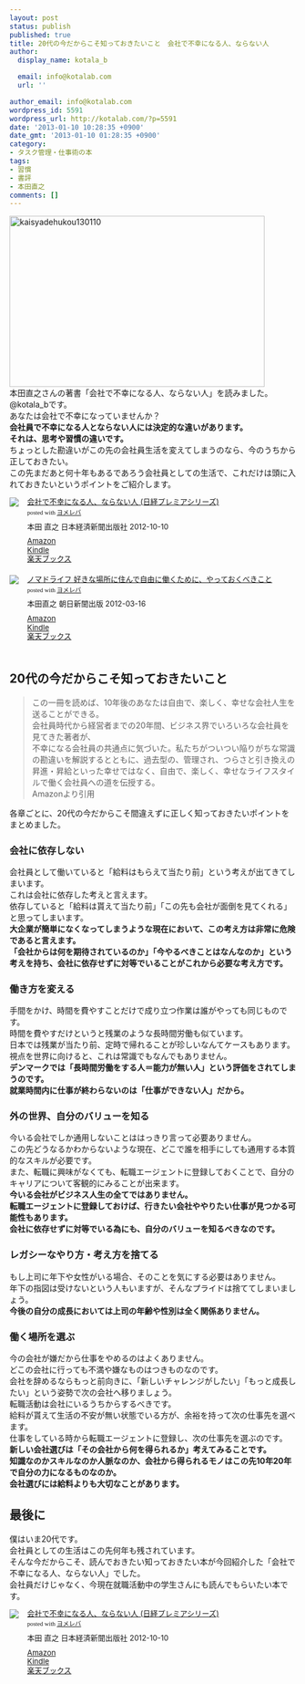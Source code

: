 ```yaml
---
layout: post
status: publish
published: true
title: 20代の今だからこそ知っておきたいこと　会社で不幸になる人、ならない人
author:
  display_name: kotala_b

  email: info@kotalab.com
  url: ''

author_email: info@kotalab.com
wordpress_id: 5591
wordpress_url: http://kotalab.com/?p=5591
date: '2013-01-10 10:28:35 +0900'
date_gmt: '2013-01-10 01:28:35 +0900'
category:
- タスク管理・仕事術の本
tags:
- 習慣
- 書評
- 本田直之
comments: []
---
```

<p><a href="http://kotalab.com/wp-content/uploads/kaisyadehukou130110.jpg" target="_blank"><img src="http://kotalab.com/wp-content/uploads/kaisyadehukou130110-448x300.jpg" alt="kaisyadehukou130110" width="448" height="300" class="alignnone size-large wp-image-5597" /></a><br />
本田直之さんの著書「会社で不幸になる人、ならない人」を読みました。@kotala_bです。<br />
あなたは会社で不幸になっていませんか？<br />
<strong>会社員で不幸になる人とならない人には決定的な違いがあります。<br />
それは、思考や習慣の違いです。</strong><br />
ちょっとした勘違いがこの先の会社員生活を変えてしまうのなら、今のうちから正しておきたい。<br />
この先まだあと何十年もあるであろう会社員としての生活で、これだけは頭に入れておきたいというポイントをご紹介します。</p>
<div class="booklink-box" style="text-align:left;padding-bottom:20px;font-size:small;overflow: hidden">
<div class="booklink-image" style="float:left;margin:0 15px 10px 0"><a href="http://www.amazon.co.jp/exec/obidos/asin/4532261716/same-22/" name="booklink" rel="nofollow" target="_blank"><img src="http://ecx.images-amazon.com/images/I/41KzWpVZOCL._SL160_.jpg" style="border: none" /></a></div>
<div class="booklink-info" style="line-height:120%;overflow: hidden">
<div class="booklink-name" style="margin-bottom:10px;line-height:120%"><a href="http://www.amazon.co.jp/exec/obidos/asin/4532261716/same-22/" rel="nofollow" name="booklink" target="_blank">会社で不幸になる人、ならない人 (日経プレミアシリーズ)</a>
<div class="booklink-powered-date" style="font-size:8pt;margin-top:5px;font-family:verdana;line-height:120%">posted with <a href="http://yomereba.com" target="_blank">ヨメレバ</a></div>
</div>
<div class="booklink-detail" style="margin-bottom:5px">本田 直之 日本経済新聞出版社 2012-10-10    </div>
<div class="booklink-link2" style="margin-top:10px">
<div class="shoplinkamazon"><a href="http://www.amazon.co.jp/exec/obidos/asin/4532261716/same-22/" rel="nofollow" target="_blank" title="アマゾン">Amazon</a></div>
<div class="shoplinkkindle"><a href="http://www.amazon.co.jp/gp/search?keywords=%89%EF%8E%D0%82%C5%95s%8DK%82%C9%82%C8%82%E9%90l%81A%82%C8%82%E7%82%C8%82%A2%90l%20%28%93%FA%8Co%83v%83%8C%83%7E%83A%83V%83%8A%81%5B%83Y%29&amp;__mk_ja_JP=%83J%83%5E%83J%83i&amp;url=node%3D2275256051&amp;tag=same-22" rel="nofollow" target="_blank">Kindle</a></div>
<div class="shoplinkrakuten"><a href="http://hb.afl.rakuten.co.jp/hgc/0fa7afc8.bbfc196a.0fa7afc9.d56c38f1/?pc=http%3A%2F%2Fbooks.rakuten.co.jp%2Frb%2F11809764%2F%3Fscid%3Daf_ich_link_urltxt%26m%3Dhttp%3A%2F%2Fm.rakuten.co.jp%2Fev%2Fbook%2F" rel="nofollow" target="_blank" title="楽天ブックス">楽天ブックス</a></div>
</div>
</div>
<div class="booklink-footer" style="clear: left"></div>
</div>
<div class="booklink-box" style="text-align:left;padding-bottom:20px;font-size:small;overflow: hidden">
<div class="booklink-image" style="float:left;margin:0 15px 10px 0"><a href="http://www.amazon.co.jp/exec/obidos/asin/4023310573/same-22/" name="booklink" rel="nofollow" target="_blank"><img src="http://ecx.images-amazon.com/images/I/41M5F1jiW5L._SL160_.jpg" style="border: none" /></a></div>
<div class="booklink-info" style="line-height:120%;overflow: hidden">
<div class="booklink-name" style="margin-bottom:10px;line-height:120%"><a href="http://www.amazon.co.jp/exec/obidos/asin/4023310573/same-22/" rel="nofollow" name="booklink" target="_blank">ノマドライフ 好きな場所に住んで自由に働くために、やっておくべきこと</a>
<div class="booklink-powered-date" style="font-size:8pt;margin-top:5px;font-family:verdana;line-height:120%">posted with <a href="http://yomereba.com" target="_blank">ヨメレバ</a></div>
</div>
<div class="booklink-detail" style="margin-bottom:5px">本田直之 朝日新聞出版 2012-03-16    </div>
<div class="booklink-link2" style="margin-top:10px">
<div class="shoplinkamazon"><a href="http://www.amazon.co.jp/exec/obidos/asin/4023310573/same-22/" rel="nofollow" target="_blank" title="アマゾン">Amazon</a></div>
<div class="shoplinkkindle"><a href="http://www.amazon.co.jp/gp/search?keywords=%83m%83%7D%83h%83%89%83C%83t%20%8DD%82%AB%82%C8%8F%EA%8F%8A%82%C9%8FZ%82%F1%82%C5%8E%A9%97R%82%C9%93%AD%82%AD%82%BD%82%DF%82%C9%81A%82%E2%82%C1%82%C4%82%A8%82%AD%82%D7%82%AB%82%B1%82%C6&amp;__mk_ja_JP=%83J%83%5E%83J%83i&amp;url=node%3D2275256051&amp;tag=same-22" rel="nofollow" target="_blank">Kindle</a></div>
<div class="shoplinkrakuten"><a href="http://hb.afl.rakuten.co.jp/hgc/0fa7afc8.bbfc196a.0fa7afc9.d56c38f1/?pc=http%3A%2F%2Fbooks.rakuten.co.jp%2Frb%2F11569355%2F%3Fscid%3Daf_ich_link_urltxt%26m%3Dhttp%3A%2F%2Fm.rakuten.co.jp%2Fev%2Fbook%2F" rel="nofollow" target="_blank" title="楽天ブックス">楽天ブックス</a></div>
</div>
</div>
<div class="booklink-footer" style="clear: left"></div>
</div>
<p><!--more--></p>
<h2>20代の今だからこそ知っておきたいこと</h2>
<blockquote><p>この一冊を読めば、10年後のあなたは自由で、楽しく、幸せな会社人生を送ることができる。<br />
会社員時代から経営者までの20年間、ビジネス界でいろいろな会社員を見てきた著者が、<br />
不幸になる会社員の共通点に気づいた。私たちがついつい陥りがちな常識の勘違いを解説するとともに、過去型の、管理され、つらさと引き換えの昇進・昇給といった幸せではなく、自由で、楽しく、幸せなライフスタイルで働く会社員への道を伝授する。<br />
Amazonより引用</p></blockquote>
<p>各章ごとに、20代の今だからこそ間違えずに正しく知っておきたいポイントをまとめました。</p>
<h3>会社に依存しない</h3>
<p>会社員として働いていると「給料はもらえて当たり前」という考えが出てきてしまいます。<br />
これは会社に依存した考えと言えます。<br />
依存していると「給料は貰えて当たり前」「この先も会社が面倒を見てくれる」と思ってしまいます。<br />
<strong>大企業が簡単になくなってしまうような現在において、この考え方は非常に危険であると言えます。<br />
「会社からは何を期待されているのか」「今やるべきことはなんなのか」という考えを持ち、会社に依存せずに対等でいることがこれから必要な考え方です。</strong></p>
<h3>働き方を変える</h3>
<p>手間をかけ、時間を費やすことだけで成り立つ作業は誰がやっても同じものです。<br />
時間を費やすだけというと残業のような長時間労働も似ています。<br />
日本では残業が当たり前、定時で帰れることが珍しいなんてケースもあります。<br />
視点を世界に向けると、これは常識でもなんでもありません。<br />
<strong>デンマークでは「長時間労働をする人＝能力が無い人」という評価をされてしまうのです。<br />
就業時間内に仕事が終わらないのは「仕事ができない人」だから。</strong></p>
<h3>外の世界、自分のバリューを知る</h3>
<p>今いる会社でしか通用しないことははっきり言って必要ありません。<br />
この先どうなるかわからないような現在、どこで誰を相手にしても通用する本質的なスキルが必要です。<br />
また、転職に興味がなくても、転職エージェントに登録しておくことで、自分のキャリアについて客観的にみることが出来ます。<br />
<strong>今いる会社がビジネス人生の全てではありません。<br />
転職エージェントに登録しておけば、行きたい会社ややりたい仕事が見つかる可能性もあります。<br />
会社に依存せずに対等でいる為にも、自分のバリューを知るべきなのです。</strong></p>
<h3>レガシーなやり方・考え方を捨てる</h3>
<p>もし上司に年下や女性がいる場合、そのことを気にする必要はありません。<br />
年下の指図は受けないという人もいますが、そんなプライドは捨ててしまいましょう。<br />
<strong>今後の自分の成長においては上司の年齢や性別は全く関係ありません。</strong></p>
<h3>働く場所を選ぶ</h3>
<p>今の会社が嫌だから仕事をやめるのはよくありません。<br />
どこの会社に行っても不満や嫌なものはつきものなのです。<br />
会社を辞めるならもっと前向きに、「新しいチャレンジがしたい」「もっと成長したい」という姿勢で次の会社へ移りましょう。<br />
転職活動は会社にいるうちからするべきです。<br />
給料が貰えて生活の不安が無い状態でいる方が、余裕を持って次の仕事先を選べます。<br />
仕事をしている時から転職エージェントに登録し、次の仕事先を選ぶのです。<br />
<strong>新しい会社選びは「その会社から何を得られるか」考えてみることです。<br />
知識なのかスキルなのか人脈なのか、会社から得られるモノはこの先10年20年で自分の力になるものなのか。<br />
会社選びには給料よりも大切なことがあります。</strong></p>
<h2>最後に</h2>
<p>僕はいま20代です。<br />
会社員としての生活はこの先何年も残されています。<br />
そんな今だからこそ、読んでおきたい知っておきたい本が今回紹介した「会社で不幸になる人、ならない人」でした。<br />
会社員だけじゃなく、今現在就職活動中の学生さんにも読んでもらいたい本です。</p>
<div class="booklink-box" style="text-align:left;padding-bottom:20px;font-size:small;overflow: hidden">
<div class="booklink-image" style="float:left;margin:0 15px 10px 0"><a href="http://www.amazon.co.jp/exec/obidos/asin/4532261716/same-22/" name="booklink" rel="nofollow" target="_blank"><img src="http://ecx.images-amazon.com/images/I/41KzWpVZOCL._SL160_.jpg" style="border: none" /></a></div>
<div class="booklink-info" style="line-height:120%;overflow: hidden">
<div class="booklink-name" style="margin-bottom:10px;line-height:120%"><a href="http://www.amazon.co.jp/exec/obidos/asin/4532261716/same-22/" rel="nofollow" name="booklink" target="_blank">会社で不幸になる人、ならない人 (日経プレミアシリーズ)</a>
<div class="booklink-powered-date" style="font-size:8pt;margin-top:5px;font-family:verdana;line-height:120%">posted with <a href="http://yomereba.com" target="_blank">ヨメレバ</a></div>
</div>
<div class="booklink-detail" style="margin-bottom:5px">本田 直之 日本経済新聞出版社 2012-10-10    </div>
<div class="booklink-link2" style="margin-top:10px">
<div class="shoplinkamazon"><a href="http://www.amazon.co.jp/exec/obidos/asin/4532261716/same-22/" rel="nofollow" target="_blank" title="アマゾン">Amazon</a></div>
<div class="shoplinkkindle"><a href="http://www.amazon.co.jp/gp/search?keywords=%89%EF%8E%D0%82%C5%95s%8DK%82%C9%82%C8%82%E9%90l%81A%82%C8%82%E7%82%C8%82%A2%90l%20%28%93%FA%8Co%83v%83%8C%83%7E%83A%83V%83%8A%81%5B%83Y%29&amp;__mk_ja_JP=%83J%83%5E%83J%83i&amp;url=node%3D2275256051&amp;tag=same-22" rel="nofollow" target="_blank">Kindle</a></div>
<div class="shoplinkrakuten"><a href="http://hb.afl.rakuten.co.jp/hgc/0fa7afc8.bbfc196a.0fa7afc9.d56c38f1/?pc=http%3A%2F%2Fbooks.rakuten.co.jp%2Frb%2F11809764%2F%3Fscid%3Daf_ich_link_urltxt%26m%3Dhttp%3A%2F%2Fm.rakuten.co.jp%2Fev%2Fbook%2F" rel="nofollow" target="_blank" title="楽天ブックス">楽天ブックス</a></div>
</div>
</div>
<div class="booklink-footer" style="clear: left"></div>
</div>
